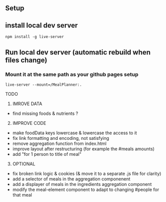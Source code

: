 
## Setup




## install local dev server

```
npm install -g live-server
```

## Run local dev server (automatic rebuild when files change)
### Mount it at the same path as your github pages setup
```
live-server --mount=/MealPlanner:.
```


TODO


1) IMROVE DATA
- find missing foods & nutrients ?


2) IMPROVE CODE
- make foodData keys lowercase & lowercase the access to it
- fix link formatting and encoding, not satisfying
- remove aggregation function from index.html
- improve layout after restructuring (for example the #meals amounts)
- add "for 1 person to title of meal"


3) OPTIONAL
- fix broken link logic & cookies (& move it to a separate .js file for clarity)
- add a selector of meals in the aggregation componenent
- add a displayer of meals in the ingredients aggregation component
- modify the meal-element component to adapt to changing #people for that meal


